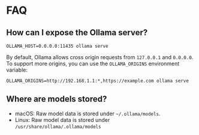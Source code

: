 # FAQ

## How can I expose the Ollama server?

```
OLLAMA_HOST=0.0.0.0:11435 ollama serve
```

By default, Ollama allows cross origin requests from `127.0.0.1` and `0.0.0.0`. To support more origins, you can use the `OLLAMA_ORIGINS` environment variable:

```
OLLAMA_ORIGINS=http://192.168.1.1:*,https://example.com ollama serve
```

## Where are models stored?

* macOS: Raw model data is stored under `~/.ollama/models`.
* Linux: Raw model data is stored under `/usr/share/ollama/.ollama/models`

